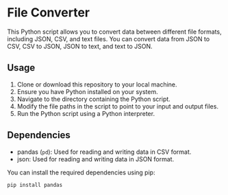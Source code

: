 # File Converter

This Python script allows you to convert data between different file formats, including JSON, CSV, and text files. You can convert data from JSON to CSV, CSV to JSON, JSON to text, and text to JSON.

## Usage

1. Clone or download this repository to your local machine.
2. Ensure you have Python installed on your system.
3. Navigate to the directory containing the Python script.
4. Modify the file paths in the script to point to your input and output files.
5. Run the Python script using a Python interpreter.

## Dependencies

- pandas (`pd`): Used for reading and writing data in CSV format.
- json: Used for reading and writing data in JSON format.

You can install the required dependencies using pip:

```bash
pip install pandas
```
